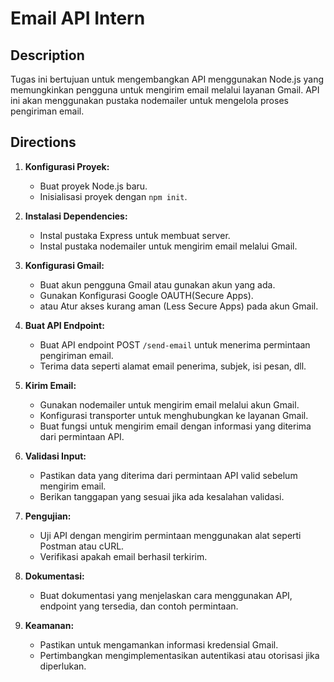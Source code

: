 # Email API Intern

## Description
Tugas ini bertujuan untuk mengembangkan API menggunakan Node.js yang memungkinkan pengguna untuk mengirim email melalui layanan Gmail. API ini akan menggunakan pustaka nodemailer untuk mengelola proses pengiriman email.

## Directions

1. **Konfigurasi Proyek:**
   - Buat proyek Node.js baru.
   - Inisialisasi proyek dengan `npm init`.

2. **Instalasi Dependencies:**
   - Instal pustaka Express untuk membuat server.
   - Instal pustaka nodemailer untuk mengirim email melalui Gmail.

3. **Konfigurasi Gmail:**
   - Buat akun pengguna Gmail atau gunakan akun yang ada.
   - Gunakan Konfigurasi Google OAUTH(Secure Apps).
   - atau Atur akses kurang aman (Less Secure Apps) pada akun Gmail.

4. **Buat API Endpoint:**
   - Buat API endpoint POST `/send-email` untuk menerima permintaan pengiriman email.
   - Terima data seperti alamat email penerima, subjek, isi pesan, dll.

5. **Kirim Email:**
   - Gunakan nodemailer untuk mengirim email melalui akun Gmail.
   - Konfigurasi transporter untuk menghubungkan ke layanan Gmail.
   - Buat fungsi untuk mengirim email dengan informasi yang diterima dari permintaan API.

6. **Validasi Input:**
   - Pastikan data yang diterima dari permintaan API valid sebelum mengirim email.
   - Berikan tanggapan yang sesuai jika ada kesalahan validasi.

7. **Pengujian:**
   - Uji API dengan mengirim permintaan menggunakan alat seperti Postman atau cURL.
   - Verifikasi apakah email berhasil terkirim.

8. **Dokumentasi:**
   - Buat dokumentasi yang menjelaskan cara menggunakan API, endpoint yang tersedia, dan contoh permintaan.

9. **Keamanan:**
   - Pastikan untuk mengamankan informasi kredensial Gmail.
   - Pertimbangkan mengimplementasikan autentikasi atau otorisasi jika diperlukan.
